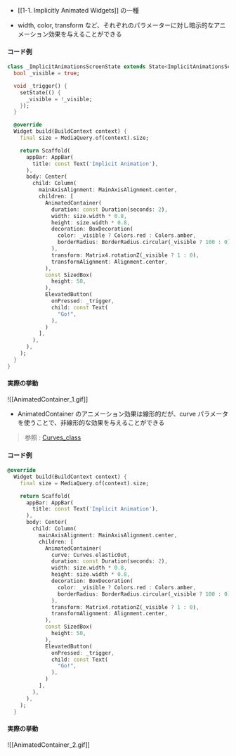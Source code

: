 

- [[1-1. Implicitly Animated Widgets]] の一種

- width, color, transform など、それぞれのパラメーターに対し暗示的なアニメーション効果を与えることができる

#### コード例
```dart
class _ImplicitAnimationsScreenState extends State<ImplicitAnimationsScreen> {
  bool _visible = true;

  void _trigger() {
	setState(() {
	  _visible = !_visible;
	});
  }

  @override
  Widget build(BuildContext context) {
	final size = MediaQuery.of(context).size;

	return Scaffold(
	  appBar: AppBar(
		title: const Text('Implicit Animation'),
	  ),
	  body: Center(
		child: Column(
		  mainAxisAlignment: MainAxisAlignment.center,
		  children: [
			AnimatedContainer(
			  duration: const Duration(seconds: 2),
			  width: size.width * 0.8,
			  height: size.width * 0.8,
			  decoration: BoxDecoration(
				color: _visible ? Colors.red : Colors.amber,
				borderRadius: BorderRadius.circular(_visible ? 100 : 0),
			  ),
			  transform: Matrix4.rotationZ(_visible ? 1 : 0),
			  transformAlignment: Alignment.center,
			),
			const SizedBox(
			  height: 50,
			),
			ElevatedButton(
			  onPressed: _trigger,
			  child: const Text(
				"Go!",
			  ),
			)
		  ],
		),
	  ),
	);
  }
}
```

#### 実際の挙動
![[AnimatedContainer_1.gif]]

- AnimatedContainer のアニメーション効果は線形的だが、curve パラメータを使うことで、非線形的な効果を与えることができる 
>参照 : [Curves_class](https://api.flutter.dev/flutter/animation/Curves-class.html)

#### コード例
```dart
@override
  Widget build(BuildContext context) {
	final size = MediaQuery.of(context).size;

	return Scaffold(
	  appBar: AppBar(
		title: const Text('Implicit Animation'),
	  ),
	  body: Center(
		child: Column(
		  mainAxisAlignment: MainAxisAlignment.center,
		  children: [
			AnimatedContainer(
			  curve: Curves.elasticOut,
			  duration: const Duration(seconds: 2),
			  width: size.width * 0.8,
			  height: size.width * 0.8,
			  decoration: BoxDecoration(
				color: _visible ? Colors.red : Colors.amber,
				borderRadius: BorderRadius.circular(_visible ? 100 : 0),
			  ),
			  transform: Matrix4.rotationZ(_visible ? 1 : 0),
			  transformAlignment: Alignment.center,
			),
			const SizedBox(
			  height: 50,
			),
			ElevatedButton(
			  onPressed: _trigger,
			  child: const Text(
				"Go!",
			  ),
			)
		  ],
		),
	  ),
	);
  }
```

#### 実際の挙動
![[AnimatedContainer_2.gif]]

